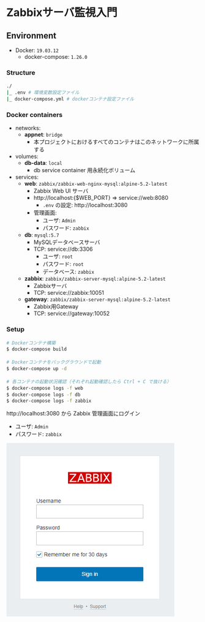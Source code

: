 # Zabbixサーバ監視入門

## Environment

- Docker: `19.03.12`
    - docker-compose: `1.26.0`

### Structure
```bash
./
|_ .env # 環境変数設定ファイル
|_ docker-compose.yml # dockerコンテナ設定ファイル
```

### Docker containers
- networks:
    - **appnet**: `bridge`
        - 本プロジェクトにおけるすべてのコンテナはこのネットワークに所属する
- volumes:
    - **db-data**: `local`
        - db service container 用永続化ボリューム
- services:
    - **web**: `zabbix/zabbix-web-nginx-mysql:alpine-5.2-latest`
        - Zabbix Web UI サーバ
        - http://localhost:{$WEB_PORT} => service://web:8080
            - `.env` の設定: http://localhost:3080
        - 管理画面:
            - ユーザ: `Admin`
            - パスワード: `zabbix`
    - **db**: `mysql:5.7`
        - MySQLデータベースサーバ
        - TCP: service://db:3306
            - ユーザ: `root`
            - パスワード: `root`
            - データベース: `zabbix`
    - **zabbix**: `zabbix/zabbix-server-mysql:alpine-5.2-latest`
        - Zabbixサーバ
        - TCP: service://zabbix:10051
    - **gateway**: `zabbix/zabbix-server-mysql:alpine-5.2-latest`
        - Zabbix用Gateway
        - TCP: service://gateway:10052

### Setup
```bash
# Dockerコンテナ構築
$ docker-compose build

# Dockerコンテナをバックグラウンドで起動
$ docker-compose up -d

# 各コンテナの起動状況確認（それぞれ起動確認したら Ctrl + C で抜ける）
$ docker-compose logs -f web
$ docker-compose logs -f db
$ docker-compose logs -f zabbix
```

http://localhost:3080 から Zabbix 管理画面にログイン

- ユーザ: `Admin`
- パスワード: `zabbix`

![zabbix-admin.png](./img/zabbix-admin.png)
